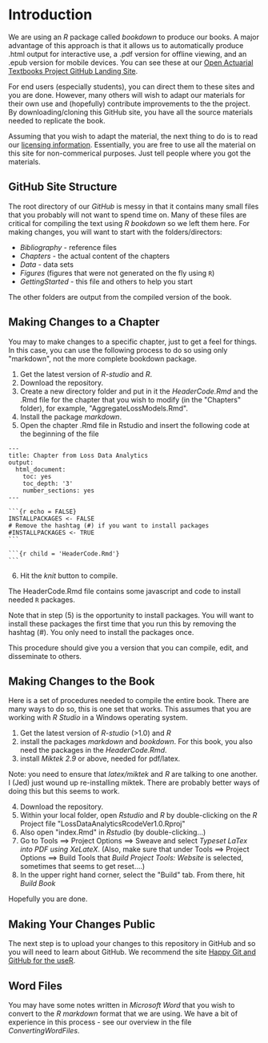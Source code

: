 # Introduction

We are using an *R* package called *bookdown* to produce our books. A major advantage of this approach is that it allows us to automatically produce .html output for interactive use, a .pdf version for offline viewing, and an .epub version for mobile devices. You can see these at our [Open Actuarial Textbooks Project GitHub Landing Site](https://ewfrees.github.io/). 

For end users (especially students), you can direct them to these sites and you are done. However, many others will wish to adapt our materials for their own use and (hopefully) contribute improvements to the the project. By downloading/cloning this GitHub site, you have all the source materials needed to replicate the book.

Assuming that you wish to adapt the material, the next thing to do is to read our [licensing information](http:../LICENSE.md). Essentially, you are free to use all the material on this site for non-commerical purposes. Just tell people where you got the materials.

## GitHub Site Structure

The root directory of our *GitHub* is messy in that it contains many small files that you probably will not want to spend time on. Many of these files are critical for compiling the text using *R bookdown* so we left them here. For making changes, you will want to start with the folders/directors:
* *Bibliography* - reference files
* *Chapters* - the actual content of the chapters
* *Data* - data sets
* *Figures* (figures that were not generated on the fly using `R`)
* *GettingStarted* - this file and others to help you start

The other folders are output from the compiled version of the book.

## Making Changes to a Chapter

You may to make changes to a specific chapter, just to get a feel for things. In this case, you can use the following process to do so using only "markdown", not the more complete bookdown package.

1. Get the latest version of *R-studio* and *R*.
2. Download the repository.
3. Create a new directory folder and put in it the *HeaderCode.Rmd* and the .Rmd file for the chapter that you wish to modify (in the "Chapters" folder), for example, "AggregateLossModels.Rmd".
4. Install the package *markdown*.
5. Open the chapter .Rmd file in Rstudio and insert the following code at the beginning of the file

``````
---
title: Chapter from Loss Data Analytics
output:
  html_document:
    toc: yes
    toc_depth: '3'
    number_sections: yes
---

```{r echo = FALSE}
INSTALLPACKAGES <- FALSE
# Remove the hashtag (#) if you want to install packages
#INSTALLPACKAGES <- TRUE
```

```{r child = 'HeaderCode.Rmd'}
```

``````

6. Hit the *knit* button to compile.

The HeaderCode.Rmd file contains some javascript and code to install needed `R` packages. 

Note that in step (5) is the opportunity to install packages. You will want to install these packages the first time that you run this by removing the hashtag (#). You only need to install the packages once.

This procedure should give you a version that you can compile, edit, and disseminate to others.


## Making Changes to the Book
Here is a set of procedures needed to compile the entire book. There are many ways to do so, this is one set that works. This assumes that you are working with *R Studio* in a Windows operating system.

1. Get the latest version of *R-studio* (>1.0) and *R*
2. install the packages *markdown* and *bookdown*. For this book, you also need the packages in the *HeaderCode.Rmd*.
3. install *Miktek 2.9* or above, needed for pdf/latex.

Note: you need to ensure that *latex/miktek* and *R* are talking to one another. I (Jed) just wound up re-installing miktek. There are probably better ways of doing this but this seems to work.

4. Download the repository.
5. Within your local folder, open *Rstudio* and *R* by double-clicking on the *R* Project file "LossDataAnalyticsRcodeVer1.0.Rproj"
6. Also open "index.Rmd" in *Rstudio* (by double-clicking...)
7. Go to Tools ==> Project Options ==> Sweave and select *Typeset LaTex into PDF using XeLateX*. (Also, make sure that under Tools ==> Project Options ==> Build Tools that *Build Project Tools: Website* is selected, sometimes that seems to get reset....)
8. In the upper right hand corner, select the "Build" tab. From there, hit *Build Book*

Hopefully you are done. 

## Making Your Changes Public

The next step is to upload your changes to this repository in GitHub and so you will need to learn about GitHub. We recommend the site
[Happy Git and GitHub for the useR](http://happygitwithr.com/).

## Word Files

You may have some notes written in *Microsoft Word* that you wish to convert to the *R markdown* format that we are using. We have a bit of experience in this process - see our overview in the file *ConvertingWordFiles*. 
